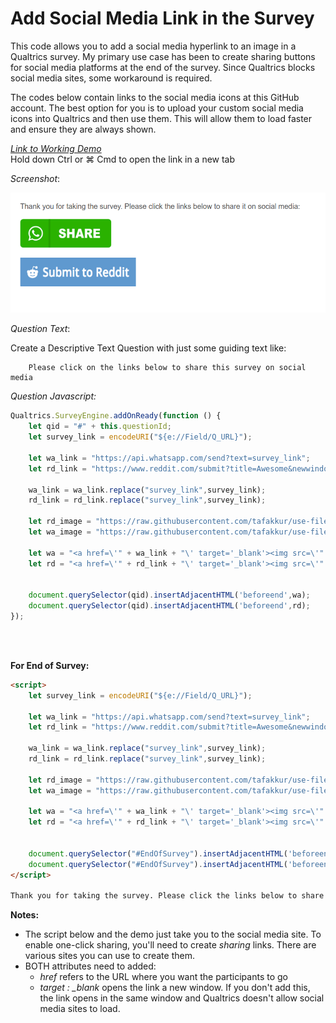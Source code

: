 # Add Social Media Link in the Survey

This code allows you to add a social media hyperlink to an image in a Qualtrics survey. My primary use case has been to create sharing buttons for social media platforms at the end of the survey. Since Qualtrics blocks social media sites, some workaround is required.

The codes below contain links to the social media icons at this GitHub account. The best option for you is to upload your custom social media icons into Qualtrics and then use them. This will allow them to load faster and ensure they are always shown.

  
  
 [_Link to Working Demo_](https://iima.au1.qualtrics.com/jfe/form/SV_aaWPtD2N7WEQIXr)   
Hold down Ctrl or ⌘ Cmd to open the link in a new tab   
  
 _Screenshot_:

![](../.gitbook/assets/share-on-social-media.png)

_Question Text_:  


Create a Descriptive Text Question with just some guiding text like:

```text
    Please click on the links below to share this survey on social media
```

_Question Javascript:_

```js
Qualtrics.SurveyEngine.addOnReady(function () { 
    let qid = "#" + this.questionId;
    let survey_link = encodeURI("${e://Field/Q_URL}");

    let wa_link = "https://api.whatsapp.com/send?text=survey_link";
    let rd_link = "https://www.reddit.com/submit?title=Awesome&newwindow=1&selftext=true&text=My awesome survey %0A Survey Link: survey_link";

    wa_link = wa_link.replace("survey_link",survey_link);
    rd_link = rd_link.replace("survey_link",survey_link);

    let rd_image = "https://raw.githubusercontent.com/tafakkur/use-files/main/reddit.png";
    let wa_image = "https://raw.githubusercontent.com/tafakkur/use-files/main/whatsapp.png";

    let wa = "<a href=\'" + wa_link + "\' target='_blank'><img src=\'" + wa_image + "\' ><br><br></a>";
    let rd = "<a href=\'" + rd_link + "\' target='_blank'><img src=\'" + rd_image + "\' ><br><br></a>";


    document.querySelector(qid).insertAdjacentHTML('beforeend',wa);
    document.querySelector(qid).insertAdjacentHTML('beforeend',rd);
});
```
<br>
<br>

**For End of Survey:**

```html
<script>
    let survey_link = encodeURI("${e://Field/Q_URL}");

    let wa_link = "https://api.whatsapp.com/send?text=survey_link";
    let rd_link = "https://www.reddit.com/submit?title=Awesome&newwindow=1&selftext=true&text=My awesome survey %0A Survey Link: survey_link";

    wa_link = wa_link.replace("survey_link",survey_link);
    rd_link = rd_link.replace("survey_link",survey_link);

    let rd_image = "https://raw.githubusercontent.com/tafakkur/use-files/main/reddit.png";
    let wa_image = "https://raw.githubusercontent.com/tafakkur/use-files/main/whatsapp.png";

    let wa = "<a href=\'" + wa_link + "\' target='_blank'><img src=\'" + wa_image + "\' ><br><br></a>";
    let rd = "<a href=\'" + rd_link + "\' target='_blank'><img src=\'" + rd_image + "\' ><br><br></a>";


    document.querySelector("#EndOfSurvey").insertAdjacentHTML('beforeend',wa);
    document.querySelector("#EndOfSurvey").insertAdjacentHTML('beforeend',rd);
</script>

Thank you for taking the survey. Please click the links below to share it on social media:<br><br>
```

**Notes:**

* The script below and the demo just take you to the social media site. To enable one-click sharing, you'll need to create _sharing_ links. There are various sites you can use to create them.
* BOTH attributes need to added:
  * _href_ refers to the URL where you want the participants to go
  * _target : \_blank_ opens the link a new window. If you don't add this, the link opens in the same window and Qualtrics doesn't allow social media sites to load.

